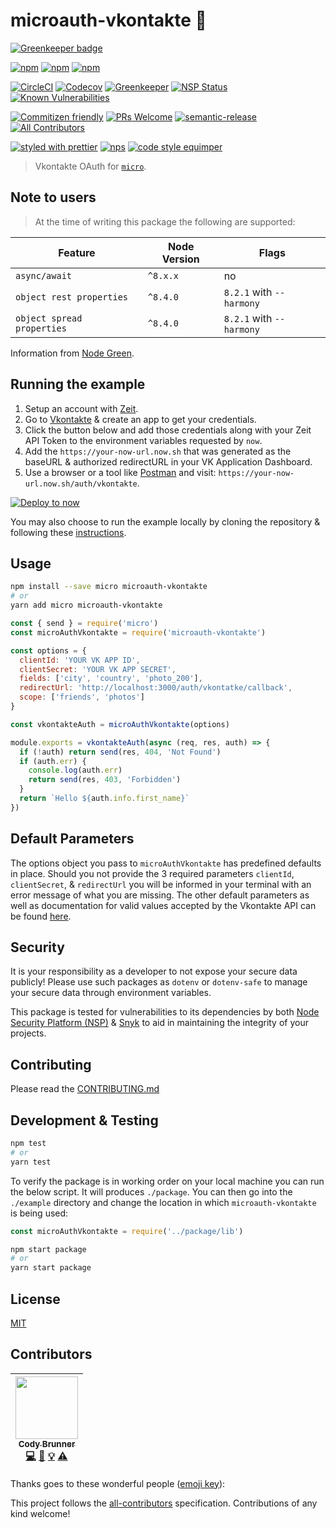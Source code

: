 # microauth-vkontakte :closed_lock_with_key:

[![Greenkeeper badge](https://badges.greenkeeper.io/microauth/microauth-vkontakte.svg)](https://greenkeeper.io/)

[![npm](https://img.shields.io/npm/v/microauth-vkontakte.svg?style=flat-square)](https://www.npmjs.com/package/microauth-vkontakte)
[![npm](https://img.shields.io/npm/l/microauth-vkontakte.svg?style=flat-square)](https://www.npmjs.com/package/microauth-vkontakte)
[![npm](https://img.shields.io/npm/dt/microauth-vkontakte.svg?style=flat-square)](https://www.npmjs.com/package/microauth-vkontakte)

[![CircleCI](https://img.shields.io/circleci/project/github/microauth/microauth-vkontakte.svg?style=flat-square)](https://circleci.com/gh/microauth/microauth-vkontakte)
[![Codecov](https://img.shields.io/codecov/c/github/microauth/microauth-vkontakte.svg?style=flat-square)](https://codecov.io/gh/microauth/microauth-vkontakte)
[![Greenkeeper](https://img.shields.io/badge/Greenkeeper-enabled-brightgreen.svg?style=flat-square)](https://greenkeeper.io/)
[![NSP Status](https://nodesecurity.io/orgs/microauth/projects/0eefb70e-c3dd-4cd0-986f-ba26c0fbaca7/badge)](https://nodesecurity.io/orgs/microauth/projects/0eefb70e-c3dd-4cd0-986f-ba26c0fbaca7)
[![Known Vulnerabilities](https://snyk.io/test/github/microauth/microauth-vkontakte/badge.svg)](https://snyk.io/test/github/microauth/microauth-vkontakte)

[![Commitizen friendly](https://img.shields.io/badge/commitizen-friendly-brightgreen.svg?style=flat-square)](http://commitizen.github.io/cz-cli/)
[![PRs Welcome](https://img.shields.io/badge/PRs-welcome-brightgreen.svg?style=flat-square)](https://github.com/microauth/microauth-vkontakte/pulls)
[![semantic-release](https://img.shields.io/badge/%20%20%F0%9F%93%A6%F0%9F%9A%80-semantic--release-e10079.svg?style=flat-square)](https://github.com/semantic-release/semantic-release)
[![All Contributors](https://img.shields.io/badge/all_contributors-1-orange.svg?style=flat-square)](#contributors)

[![styled with prettier](https://img.shields.io/badge/styled_with-prettier-ff69b4.svg?style=flat-square)](https://github.com/prettier/prettier)
[![nps](https://img.shields.io/badge/scripts%20run%20with-nps-blue.svg?style=flat-square)](https://github.com/kentcdodds/nps)
[![code style equimper](https://img.shields.io/badge/code%20style-equimper-blue.svg?style=flat-square)](https://github.com/EQuimper/eslint-config-equimper)

> Vkontakte OAuth for [`micro`](https://github.com/zeit/micro).

## Note to users

> At the time of writing this package the following are supported:

Feature | Node Version | Flags
---------|----------|---------
 `async/await` | `^8.x.x` | no
 `object rest properties` | `^8.4.0` | `8.2.1` with `--harmony`
 `object spread properties` | `^8.4.0` | `8.2.1` with `--harmony`

Information from [Node Green](http://node.green/#ESNEXT-candidate--stage-3-).

## Running the example

1. Setup an account with [Zeit](https://zeit.co).
2. Go to [Vkontakte](https://vk.com/editapp?act=create) & create an app to get your credentials.
3. Click the button below and add those credentials along with your Zeit API Token to the environment variables requested by `now`.
4. Add the `https://your-now-url.now.sh` that was generated as the baseURL & authorized redirectURL in your VK Application Dashboard.
5. Use a browser or a tool like [Postman](https://www.getpostman.com/postman) and visit: `https://your-now-url.now.sh/auth/vkontakte`.

[![Deploy to now](https://deploy.now.sh/static/button.svg)](https://deploy.now.sh/?repo=https://github.com/microauth/microauth-vkontakte/tree/master/example&env=VK_APP_ID&env=VK_APP_SECRET)

You may also choose to run the example locally by cloning the repository & following these [instructions](https://github.com/microauth/microauth-vkontakte/example/#readme).

## Usage

```sh
npm install --save micro microauth-vkontakte
# or
yarn add micro microauth-vkontakte
```

```js
const { send } = require('micro')
const microAuthVkontakte = require('microauth-vkontakte')

const options = {
  clientId: 'YOUR VK APP ID',
  clientSecret: 'YOUR VK APP SECRET',
  fields: ['city', 'country', 'photo_200'],
  redirectUrl: 'http://localhost:3000/auth/vkontatke/callback',
  scope: ['friends', 'photos']
}

const vkontakteAuth = microAuthVkontakte(options)

module.exports = vkontakteAuth(async (req, res, auth) => {
  if (!auth) return send(res, 404, 'Not Found')
  if (auth.err) {
    console.log(auth.err)
    return send(res, 403, 'Forbidden')
  }
  return `Hello ${auth.info.first_name}`
})
```

## Default Parameters

The options object you pass to `microAuthVkontakte` has predefined defaults in place. Should you not provide the 3 required parameters `clientId`, `clientSecret`, & `redirectUrl` you will be informed in your terminal with an error message of what you are missing. The other default parameters as well as documentation for valid values accepted by the Vkontakte API can be found [here](https://github.com/microauth/microauth-vkontakte/blob/master/src/utils/vkOpts.js).

## Security

It is your responsibility as a developer to not expose your secure data publicly! Please use such packages as `dotenv` or `dotenv-safe` to manage your secure data through environment variables.

This package is tested for vulnerabilities to its dependencies by both [Node Security Platform (NSP)](https://nodesecurity.io) & [Snyk](https://snyk.io) to aid in maintaining the integrity of your projects.

## Contributing

Please read the [CONTRIBUTING.md](https://github.com/microauth/microauth-vkontakte/blob/master/CONTRIBUTING.md)

## Development & Testing

```sh
npm test
# or
yarn test
```

To verify the package is in working order on your local machine you can run the below script. It will produces `./package`. You can then go into the `./example` directory and change the location in which `microauth-vkontakte` is being used:

```js
const microAuthVkontakte = require('../package/lib')
```

```sh
npm start package
# or
yarn start package
```

## License

[MIT](https://github.com/microauth/microauth-vkontakte/blob/master/LICENSE)

## Contributors

<!-- ALL-CONTRIBUTORS-LIST:START - Do not remove or modify this section -->
| [<img src="https://avatars2.githubusercontent.com/u/19720404?v=4" width="100px;"/><br /><sub>Cody Brunner</sub>](https://rcws-development.com/)<br />[💻](https://github.com/microauth/microauth-vkontakte/commits?author=rockchalkwushock "Code") [📖](https://github.com/microauth/microauth-vkontakte/commits?author=rockchalkwushock "Documentation") [💡](#example-rockchalkwushock "Examples") [⚠️](https://github.com/microauth/microauth-vkontakte/commits?author=rockchalkwushock "Tests") |
| :---: |
<!-- ALL-CONTRIBUTORS-LIST:END -->
Thanks goes to these wonderful people ([emoji key](https://github.com/kentcdodds/all-contributors#emoji-key)):

<!-- ALL-CONTRIBUTORS-LIST:START - Do not remove or modify this section --><!-- ALL-CONTRIBUTORS-LIST:END -->

This project follows the [all-contributors](https://github.com/kentcdodds/all-contributors) specification. Contributions of any kind welcome!
